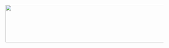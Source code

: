 
<a href="https://www.gitanimals.org/en_US?utm_medium=image&utm_source=Dino1121&utm_content=line">
  <img
    src="https://render.gitanimals.org/lines/Dino1121"
    width="600"
    height="120"
  />
</a>
  
